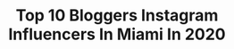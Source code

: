 ---
title: Top 10 Bloggers Instagram Influencers In Miami In 2020
description: >-
  Find top bloggers Instagram influencers in Miami in 2020. Most popular hashtags: #miami #blogger #ootd #miamiblogger.
platform: Instagram
profiles:
  - username: "nandaquero"
    fullname: >-
      Nanda Quero
    location: "United States"
    followers: 33693
    engagement: 361
    commentsToLikes: 0.069018
    avatar: "https://scontent-amt2-1.cdninstagram.com/v/t51.2885-19/s320x320/20589783_370985459987317_8582326955083300864_a.jpg?_nc_ht=scontent-amt2-1.cdninstagram.com&_nc_ohc=t7J24ZN3CRoAX-OM5Kt&oh=42263242bc830c5dda2b1e9f320e3bd7&oe=5EBAC136"
    verified: false
    hashtags: "#livemakeup, #editorialmakeup, #softglam, #nudenouveau"
  - username: "mariandre_vs"
    fullname: >-
      Мaría Andreína Vera
    location: "United States"
    followers: 30548
    engagement: 396
    commentsToLikes: 0.054774
    avatar: "https://scontent-ams4-1.cdninstagram.com/v/t51.2885-19/s320x320/87670660_2501522073433108_3384602360037769216_n.jpg?_nc_ht=scontent-ams4-1.cdninstagram.com&_nc_ohc=umV1vuMrlwAAX-N3UDd&oh=7d3d4dbad38a5e80e6775d5872e362c6&oe=5EB8C9F5"
    verified: false
    hashtags: "#bloggerlife, #fashionblog, #christmas, #fallfashion"
  - username: "chipilahrssen"
    fullname: >-
      ｃｈｉｐｉ ｌａｈｒｓｓｅｎ
    location: "United States"
    followers: 14713
    engagement: 488
    commentsToLikes: 0.016821
    avatar: "https://scontent-bos3-1.cdninstagram.com/v/t51.2885-19/s320x320/91222380_2533787386839222_2267267060365000704_n.jpg?_nc_ht=scontent-bos3-1.cdninstagram.com&_nc_ohc=wBDvYJeW_7YAX9S17tO&oh=edd908c087dcbcb1b4d12bd77000cda3&oe=5EB0D624"
    verified: false
    hashtags: "#gopro, #postivevibes, #photo, #photography"
  - username: "balutorresmx"
    fullname: >-
      Balu⚡️Torres
    location: "United States"
    followers: 15804
    engagement: 247
    commentsToLikes: 0.141356
    avatar: "https://scontent-ams4-1.cdninstagram.com/v/t51.2885-19/s320x320/83917230_230918814582538_2058162235347304448_n.jpg?_nc_ht=scontent-ams4-1.cdninstagram.com&_nc_ohc=KxaR5uf2LFwAX9DowFd&oh=960c419d2c6bb2bcf3c18bbbe296216c&oe=5EB98FF3"
    verified: false
    hashtags: "#friendshipgoals, #amigo, #passion, #mexican"
  - username: "anahablinski"
    fullname: >-
      Ana Hablinski
    location: "United States"
    followers: 38639
    engagement: 316
    commentsToLikes: 0.021160
    avatar: "https://scontent-lhr8-1.cdninstagram.com/v/t51.2885-19/s320x320/90745090_212502759815572_487479505355538432_n.jpg?_nc_ht=scontent-lhr8-1.cdninstagram.com&_nc_ohc=33jNI9MgsggAX_nyvjG&oh=6f3267c56e89a23b04d7c8077002c879&oe=5EBA0E62"
    verified: false
    hashtags: "#valentineshoot, #beachlife, #happyvalentinesday, #lacerobe"
  - username: "sonikhanem"
    fullname: >-
      Sonia Sani D.O.
    location: "United States"
    followers: 38317
    engagement: 371
    commentsToLikes: 0.041798
    avatar: "https://scontent-lhr8-1.cdninstagram.com/v/t51.2885-19/s320x320/40819714_433261170413997_1907442113419673600_n.jpg?_nc_ht=scontent-lhr8-1.cdninstagram.com&_nc_ohc=Aqxj1kHq9CMAX-NjhBV&oh=7770c743434a1aa1192150c627414225&oe=5EBAD230"
    verified: false
    hashtags: "#avgeek, #covid19, #covid, #staysafe"
  - username: "alexxhensley"
    fullname: >-
      alex hensley
    location: "United States"
    followers: 4501
    engagement: 1540
    commentsToLikes: 0.433590
    avatar: "https://scontent-ams4-1.cdninstagram.com/v/t51.2885-19/s320x320/90088188_495680894455570_5749784079067250688_n.jpg?_nc_ht=scontent-ams4-1.cdninstagram.com&_nc_ohc=NX9HdpS-oq0AX__dDbB&oh=391179734d79aaf546349b27e6882a2e&oe=5EBB1126"
    verified: false
    hashtags: "#amazonstyle, #targetclearance, #ltkshoes, #sunlesstanning"
  - username: "cammpie"
    fullname: >-
      𝑪𝒂𝒎 | Petite Miami Blogger
    location: "United States"
    followers: 19905
    engagement: 538
    commentsToLikes: 0.060280
    avatar: "https://scontent-ort2-1.cdninstagram.com/v/t51.2885-19/s320x320/88924284_494670544744569_4546483033280086016_n.jpg?_nc_ht=scontent-ort2-1.cdninstagram.com&_nc_ohc=2Rv4gbWG2YIAX-m4U_W&oh=8dd6f3734b7cede5fc02186d020a58bb&oe=5EB8DC4C"
    verified: false
    hashtags: "#pinklilystyle, #dontrushchallenge, #sundayfunday, #date"
  - username: "bymartistry"
    fullname: >-
      B.Y.M 🦋 BeYOUtifully Made LLC
    location: "United States"
    followers: 21174
    engagement: 443
    commentsToLikes: 0.059392
    avatar: "https://scontent-lht6-1.cdninstagram.com/v/t51.2885-19/s320x320/87586083_176237767156171_4974188572539092992_n.jpg?_nc_ht=scontent-lht6-1.cdninstagram.com&_nc_ohc=4BdjUMHBP6YAX83lYvJ&oh=1847fe44e915f27ade9ea2c084cabbc2&oe=5EB3BEE4"
    verified: false
    hashtags: "#blue, #destinationweddingmakeupartist, #february14, #blackballerinas"
  - username: "rebecalupi"
    fullname: >-
      QueenR
    location: "United States"
    followers: 38655
    engagement: 219
    commentsToLikes: 0.272717
    avatar: "https://scontent-lhr8-1.cdninstagram.com/v/t51.2885-19/s320x320/87593806_632849277288507_987364091737669632_n.jpg?_nc_ht=scontent-lhr8-1.cdninstagram.com&_nc_ohc=IMZ8JL_t15EAX8pnaQq&oh=401b590f16c0027d1a53912da9bc26a5&oe=5EBAE61C"
    verified: false
    hashtags: "#girls, #outfits, #motivacion, #happywomensday"
---